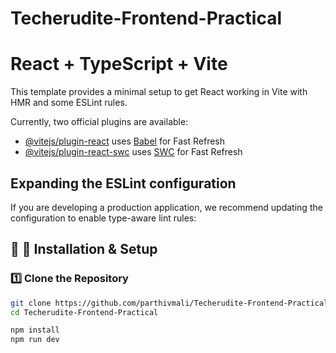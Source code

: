 # Techerudite-Frontend-Practical
# React + TypeScript + Vite

This template provides a minimal setup to get React working in Vite with HMR and some ESLint rules.

Currently, two official plugins are available:

- [@vitejs/plugin-react](https://github.com/vitejs/vite-plugin-react/blob/main/packages/plugin-react/README.md) uses [Babel](https://babeljs.io/) for Fast Refresh
- [@vitejs/plugin-react-swc](https://github.com/vitejs/vite-plugin-react-swc) uses [SWC](https://swc.rs/) for Fast Refresh

## Expanding the ESLint configuration

If you are developing a production application, we recommend updating the configuration to enable type-aware lint rules:

## 📌 **🔧 Installation & Setup**
### 1️⃣ Clone the Repository
```sh
git clone https://github.com/parthivmali/Techerudite-Frontend-Practical.git
cd Techerudite-Frontend-Practical

npm install
npm run dev
```